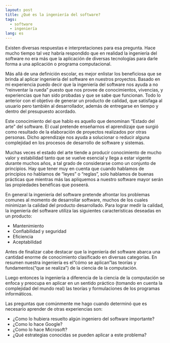 ```yaml
---
layout: post
title: ¿Qué es la ingeniería del software?
tags:
  - software
  - ingeniería
lang: es
---
```


Existen diversas respuestas e interpretaciones para esa pregunta. Hace mucho tiempo tal vez habría respondido que en realidad la ingeniería del software no era más que la aplicación de diversas tecnologías para darle forma a una aplicación o programa computacional.

Más allá de una definición escolar, es mejor enlistar los beneficiosa que se brinda al aplicar ingeniería del software en nuestros proyectos. Basado en mi experiencia puedo decir que la ingeniería del software nos ayuda a no “reinventar la rueda” puesto que nos provee de conocimientos, vivencias, y experiencias que han sido probadas y que se sabe que funcionan. Todo lo anterior con el objetivo de generar un producto de calidad, que satisfaga al usuario pero también al desarrollador, además de entregarse en tiempo y dentro del presupuesto acordado.

Este conocimiento del que hablo es aquello que denominan “Estado del arte” del software. El cual pretende enseñarnos el aprendizaje que surgió como resultado de la elaboración de proyectos realizados por otras personas. Dicho aprendizaje nos ayuda a solucionar o reducir alguna complejidad en los procesos de desarrollo de software y sistemas.

Muchas veces el estado del arte tiende a producir conocimiento de mucho valor y estabilidad tanto que se vuelve esencial y llega a estar vigente durante muchos años, a tal grado de considerarse como un conjunto de principios. Hay que tener muy en cuenta que cuando hablamos de principios no hablamos de “leyes” o “reglas”, solo hablamos de buenas prácticas que mientras más las apliquemos a nuestro software mayor serán las propiedades benéficas que poseerá.

En general la ingeniería del software pretende afrontar los problemas comunes al momento de desarrollar software, muchos de los cuales minimizan la calidad del producto desarrollado. Para lograr medir la calidad, la ingeniería del software utiliza las siguientes características deseadas en un producto:

* Mantenimiento
* Confiabilidad y seguridad
* Eficiencia
* Aceptabilidad

Antes de finalizar cabe destacar que la ingeniería del software abarca una cantidad enorme de conocimiento clasificado en diversas categorías. En resumen nuestra ingeniería es el“cómo se aplican”las teorías y fundamentos\(“que se realiza”\) de la ciencia de la computación.

Luego entonces la ingeniería a diferencia de la ciencia de la computación se enfoca y preocupa en aplicar en un sentido práctico \(tomando en cuenta la complejidad del mundo real\) las teorías y formulaciones de los programas informáticos.

Las preguntas que comúnmente me hago cuando determinó que es necesario aprender de otras experiencias son:

* ¿Como lo hubiera resuelto algún ingeniero del software importante?
* ¿Como lo hace Google?
* ¿Como lo hace Microsoft?
* ¿Qué estrategias conocidas se pueden aplicar a este problema?



